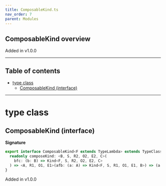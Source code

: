 ```yaml
---
title: ComposableKind.ts
nav_order: 7
parent: Modules
---
```


## ComposableKind overview

Added in v1.0.0

---

<h2 class="text-delta">Table of contents</h2>

- [type class](#type-class)
  - [ComposableKind (interface)](#composablekind-interface)

---

# type class

## ComposableKind (interface)

**Signature**

```ts
export interface ComposableKind<F extends TypeLambda> extends TypeClass<F> {
  readonly composeKind: <B, S, R2, O2, E2, C>(
    bfc: (b: B) => Kind<F, S, R2, O2, E2, C>
  ) => <A, R1, O1, E1>(afb: (a: A) => Kind<F, S, R1, O1, E1, B>) => (a: A) => Kind<F, S, R1 & R2, O1 | O2, E1 | E2, C>
}
```

Added in v1.0.0
